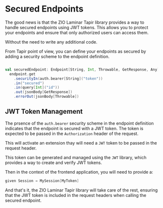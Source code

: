 # Secured Endpoints

The good news is that the ZIO Laminar Tapir library provides a way to handle secured endpoints using JWT tokens. This allows you to protect your endpoints and ensure that only authorized users can access them.

Without the need to write any additional code.

From Tapir point of view, you can define your endpoints as secured by adding a security scheme to the endpoint definition.

```scala sc:nocompile

val securedEndpoint: Endpoint[String, Int, Throwable, GetResponse, Any] = 
  endpoint.get
    .securityIn(auth.bearer[String]("token"))
    .in("secured")
    .in(query[Int]("id"))
    .out(jsonBody[GetResponse])
    .errorOut(jsonBody[Throwable])
```



## JWT Token Management

The prsence of the `auth.bearer` security scheme in the endpoint definition indicates that the endpoint is secured with a JWT token. The token is expected to be passed in the `Authorization` header of the request.

This will activate an extension thay will need a `JWT` token to be passed in the request header.

This token can be generated and managed using the `JWT` library, which provides a way to create and verify JWT tokens.

Then in the context of the frontend application, you will need to provide a:

```scala sc:nocompile
given Session = MySession[MyToken]
```

And that's it, the ZIO Laminar Tapir library will take care of the rest, ensuring that the JWT token is included in the request headers when calling the secured endpoint.